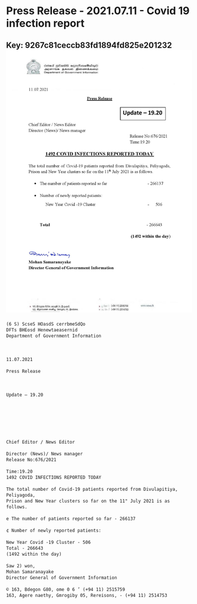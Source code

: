 # Press Release - 2021.07.11 - Covid 19 infection report 
Key: 9267c81ceccb83fd1894fd825e201232 
![img](img/9267c81ceccb83fd1894fd825e201232.jpg)
---
```
(6 S) ScseS HOasdS cerrbmeSdQo
DFTs BHEosd Henewtaeasernid
Department of Government Information

 

11.07.2021

Press Release

 

Update — 19.20

 

 

 

Chief Editor / News Editor

Director (News)/ News manager
Release No:676/2021

Time:19.20
1492 COVID INFECTIONS REPORTED TODAY

The total number of Covid-19 patients reported from Divulapitiya, Peliyagoda,
Prison and New Year clusters so far on the 11" July 2021 is as follows.

e The number of patients reported so far - 266137

¢ Number of newly reported patients:

New Year Covid -19 Cluster - 506
Total - 266643
(1492 within the day)

Saw 2) won,
Mohan Samaranayake
Director General of Government Information

© 163, Bdegon G80, ome 0 6 ’ (+94 11) 2515759
163, Agere naethy, Gmrogiby 05, Rereisons, - (+94 11) 2514753

 

```
